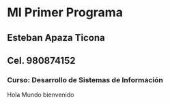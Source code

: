 # MI Primer Programa
## Esteban Apaza Ticona
## Cel. 980874152
### Curso: Desarrollo de Sistemas de Información
Hola Mundo bienvenido